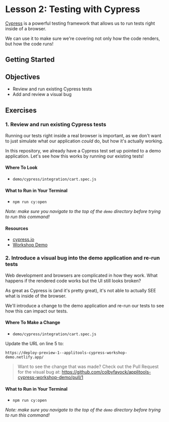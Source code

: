 # Lesson 2: Testing with Cypress

[Cypress](https://www.cypress.io/) is a powerful testing framework that allows us to run tests right inside of a browser.

We can use it to make sure we're covering not only how the code renders, but how the code runs!

## Getting Started

## Objectives
* Review and run existing Cypress tests
* Add and review a visual bug

## Exercises

### 1. Review and run existing Cypress tests

Running our tests right inside a real browser is important, as we don't want to just simulate what our application _could_ do, but how it's actually working.

In this repository, we already have a Cypress test set up pointed to a demo application. Let's see how this works by running our existing tests!

#### Where To Look
* `demo/cypress/integration/cart.spec.js`

#### What to Run in Your Terminal
* `npm run cy:open`

_Note: make sure you navigate to the top of the `demo` directory before trying to run this command!_

#### Resources
* [cypress.io](https://www.cypress.io/)
* [Workshop Demo](https://applitools-cypress-workshop-demo.netlify.app/)


### 2. Introduce a visual bug into the demo application and re-run tests

Web development and browsers are complicated in how they work. What happens if the rendered code works but the UI still looks broken?

As great as Cypress is (and it's pretty great), it's not able to actually SEE what is inside of the browser.

We'll introduce a change to the demo application and re-run our tests to see how this can impact our tests.

#### Where To Make a Change
* `demo/cypress/integration/cart.spec.js`

Update the URL on line 5 to:
```
https://deploy-preview-1--applitools-cypress-workshop-demo.netlify.app/
```

> Want to see the change that was made? Check out the Pull Request for the visual bug at: https://github.com/colbyfayock/applitools-cypress-workshop-demo/pull/1


#### What to Run in Your Terminal
* `npm run cy:open`

_Note: make sure you navigate to the top of the `demo` directory before trying to run this command!_
